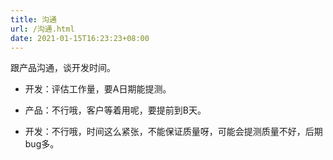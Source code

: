 ```yaml
---
title: 沟通
url: /沟通.html
date: 2021-01-15T16:23:23+08:00
---
```


跟产品沟通，谈开发时间。

- 开发：评估工作量，要A日期能提测。
- 产品：不行哦，客户等着用呢，要提前到B天。

- 开发：不行哦，时间这么紧张，不能保证质量呀，可能会提测质量不好，后期bug多。